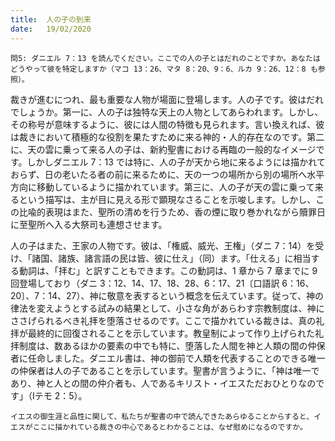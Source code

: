```yaml
---
title:  人の子の到来
date:   19/02/2020
---
```


`問5: ダニエル 7：13 を読んでください。ここでの人の子とはだれのことですか。あなたはどうやって彼を特定しますか（マコ 13：26、マタ 8：20、9：6、ルカ 9：26、12：8 も参照）。`

裁きが進むにつれ、最も重要な人物が場面に登場します。人の子です。彼はだれでしょうか。第一に、人の子は独特な天上の人物としてあらわれます。しかし、その称号が意味するように、彼には人間の特徴も見られます。言い換えれば、彼は裁きにおいて積極的な役割を果たすために来る神的・人的存在なのです。第二に、天の雲に乗って来る人の子は、新約聖書における再臨の一般的なイメージです。しかしダニエル 7：13 では特に、人の子が天から地に来るようには描かれておらず、日の老いたる者の前に来るために、天の一つの場所から別の場所へ水平方向に移動しているように描かれています。第三に、人の子が天の雲に乗って来るという描写は、主が目に見える形で顕現なさることを示唆します。しかし、この比喩的表現はまた、聖所の清めを行うため、香の煙に取り巻かれながら贖罪日に至聖所へ入る大祭司も連想させます。

人の子はまた、王家の人物です。彼は、「権威、威光、王権」（ダニ 7：14）を受け、「諸国、諸族、諸言語の民は皆、彼に仕え」（同）ます。「仕える」に相当する動詞は、「拝む」と訳すこともできます。この動詞は、1 章から 7 章までに 9 回登場しており（ダニ 3：12、14、17、18、28、6：17、21〔口語訳 6：16、20〕、7：14、27）、神に敬意を表するという概念を伝えています。従って、神の律法を変えようとする試みの結果として、小さな角があらわす宗教制度は、神にささげられるべき礼拝を堕落させるのです。ここで描かれている裁きは、真の礼拝が最終的に回復されることを示しています。教皇制によって作り上げられた礼拝制度は、数あるほかの要素の中でも特に、堕落した人間を神と人類の間の仲保者に任命しました。ダニエル書は、神の御前で人類を代表することのできる唯一の仲保者は人の子であることを示しています。聖書が言うように、「神は唯一であり、神と人との間の仲介者も、人であるキリスト・イエスただおひとりなのです」（Ⅰテモ 2：5）。

`イエスの御生涯と品性に関して、私たちが聖書の中で読んできたあらゆることからすると、イエスがここに描かれている裁きの中心であるとわかることは、なぜ慰めになるのですか。`